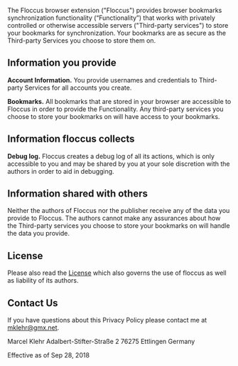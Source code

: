 The Floccus browser extension ("Floccus") provides browser bookmarks synchronization functionality (“Functionality”) that works with privately controlled or otherwise accessible servers ("Third-party services") to store your bookmarks for synchronization. Your bookmarks are as secure as the Third-party Services you choose to store them on.

## Information you provide

**Account Information.** You provide usernames and credentials to Third-party Services for all accounts you create.

**Bookmarks.** All bookmarks that are stored in your browser are accessible to Floccus in order to provide the Functionality. Any third-party services you choose to store your bookmarks on will have access to your bookmarks.

## Information floccus collects

**Debug log.** Floccus creates a debug log of all its actions, which is only accessible to you and may be shared by you at your sole discretion with the authors in order to aid in debugging.

## Information shared with others

Neither the authors of Floccus nor the publisher receive any of the data you provide to Floccus. The authors cannot make any assurances about how the Third-party services you choose to store your bookmarks on will handle the data you provide.

## License

Please also read the [License](/license) which also governs the use of floccus as well as liability of its authors.

## Contact Us

If you have questions about this Privacy Policy please contact me at mklehr@gmx.net.

Marcel Klehr
Adalbert-Stifter-Straße 2
76275 Ettlingen
Germany

Effective as of Sep 28, 2018
